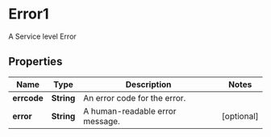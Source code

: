 

# Error1

A Service level Error

## Properties

| Name | Type | Description | Notes |
|------------ | ------------- | ------------- | -------------|
|**errcode** | **String** | An error code for the error. |  |
|**error** | **String** | A human-readable error message. |  [optional] |



